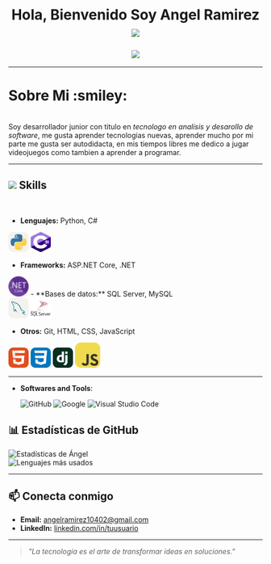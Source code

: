 <h1 align="center"><b>Hola, Bienvenido Soy Angel Ramirez </b><img src="https://media.giphy.com/media/hvRJCLFzcasrR4ia7z/giphy.gif" width="35"></h1>

<p align="center">
  <a href="https://github.com/DenverCoder1/readme-typing-svg"><img src="https://readme-typing-svg.herokuapp.com?font=Time+New+Roman&color=cyan&size=25&center=true&vCenter=true&width=600&height=100&lines=Angel+David+Ramirez..&hearts;++;Encantado+de+Conocerte+Desarollador,; Estudiante+de+analisis+y+desarrollo+de+Software,;"></a>
</p>

--- 

<h1>Sobre Mi :smiley:</h1> <br>
Soy desarrollador junior con titulo en <i>tecnologo en analisis y desarollo de software</i>, me gusta aprender tecnologias nuevas, aprender mucho por mi parte me gusta ser autodidacta, en mis tiempos libres me dedico a jugar videojuegos como tambien a aprender a programar.

---

## <img src="https://media2.giphy.com/media/QssGEmpkyEOhBCb7e1/giphy.gif?cid=ecf05e47a0n3gi1bfqntqmob8g9aid1oyj2wr3ds3mg700bl&rid=giphy.gif" width ="25"><b> Skills</b>
<br>

- **Lenguajes:** Python, C#
<div>
<img src="python.svg" width="40" height="40" />
<img src="c--4.svg" width="40" height="40" />
</div>

- **Frameworks:** ASP.NET Core, .NET
<img src=".NET.png" width="40" height="40" />
- **Bases de datos:** SQL Server, MySQL
<div>
<img src="mysql.svg" width="40" height="40" />
<img src="sql.svg.svg" width="40" height="40" />
</div>

- **Otros:** Git, HTML, CSS, JavaScript

<div>
<img src="html5.svg" width="40" height="40" />
<img src="css.svg" width="40" height="40" />
<img src="django.svg" width="40" height="40" />
<img src="js.svg" width="50" height="50" />
</div>

---
- **Softwares and Tools**: <br>

    ![GitHub](https://img.shields.io/badge/github-%23121011.svg?style=for-the-badge&logo=github&logoColor=white)
    ![Google](https://img.shields.io/badge/google-%234285F4.svg?style=for-the-badge&logo=google&logoColor=white)
    ![Visual Studio Code](https://img.shields.io/badge/Visual%20Studio%20Code-0078d7.svg?style=for-the-badge&logo=visual-studio-code&logoColor=white)



## 📊 Estadísticas de GitHub
![Estadísticas de Ángel](https://github-readme-stats.vercel.app/api?username=ANGELDAVIDRAMIREZ&show_icons=true&theme=tokyonight)  
![Lenguajes más usados](https://github-readme-stats.vercel.app/api/top-langs/?username=ANGELDAVIDRAMIREZ&layout=compact&theme=tokyonight)

---

## 📫 Conecta conmigo
- **Email:** [angelramirez10402@gmail.com](mailto:angelramirez10402@gmail.com)  
- **LinkedIn:** [linkedin.com/in/tuusuario](https://linkedin.com/in/tuusuario)

---

> *"La tecnología es el arte de transformar ideas en soluciones."*

